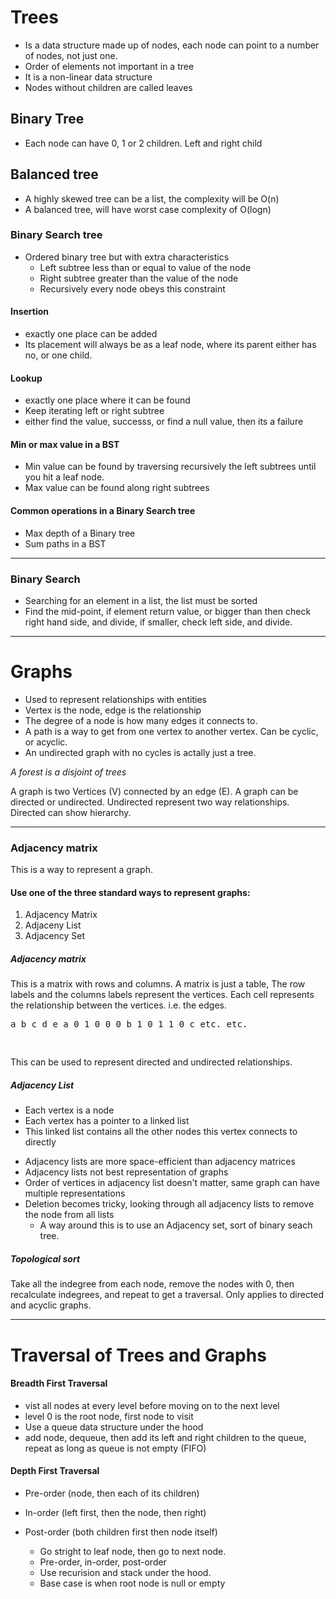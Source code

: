 # Trees 

- Is a data structure made up of nodes, each node can point to a number of nodes, not just one.
- Order of elements not important in a tree
- It is a non-linear data structure
- Nodes without children are called leaves

## Binary Tree
- Each node can have 0, 1 or 2 children. Left and right child

## Balanced tree
 - A highly skewed tree can be a list, the complexity will be O(n)
 - A balanced tree, will have worst case complexity of O(logn)
 
### Binary Search tree
- Ordered binary tree but with extra characteristics
  -  Left subtree less than or equal to value of the node
  -  Right subtree greater than the value of the node
  -  Recursively every node obeys this constraint
 
 ####  Insertion
 - exactly one place can be added
 - Its placement will always be as a leaf node, where its parent either has no, or one child.
 #### Lookup
 - exactly one place where it can be found
- Keep iterating left or right subtree
- either find the value, successs, or find a null value, then its a failure

#### Min or max value in a BST
 - Min value can be found by traversing recursively the left subtrees until you hit a leaf node.
 - Max value can be found along right subtrees

#### Common operations in a Binary Search tree
  * Max depth of a Binary tree
  * Sum paths in a BST


----

### Binary Search

- Searching for an element in a list, the list must be sorted
- Find the mid-point, if element return value, or bigger than then check right hand side, and divide, if smaller, check left side, and divide.

---

# Graphs

* Used to represent relationships with entities
* Vertex is the node, edge is the relationship
* The degree of a node is how many edges it connects to.
* A path is a way to get from one vertex to another vertex. Can be cyclic, or acyclic.
* An undirected graph with no cycles is actally just a tree.

<em>A forest is a disjoint of trees</em>

A graph is two Vertices (V) connected by an edge (E). A graph can be directed or undirected. Undirected represent two way relationships. Directed can show hierarchy.

---

### Adjacency matrix

This is a way to represent a graph. 

#### Use one of the three standard ways to represent graphs:

1. Adjacency Matrix
2. Adjaceny List
3. Adjacency Set

##### Adjacency matrix
This is a matrix with rows and columns. A matrix is just a table, The row labels and the columns labels represent the vertices.
Each cell represents the relationship between the vertices. i.e. the edges.
    <pre>
    a b c d e
a   0 1 0 0 0
b   1 0 1 1 0
c   etc. etc.

</pre>

This can be used to represent directed and undirected relationships.

##### Adjacency List
* Each vertex is a node
* Each vertex has a pointer to a linked list
* This linked list contains all the other nodes this vertex connects to directly

- Adjacency lists are more space-efficient than adjacency matrices
- Adjacency lists not best representation of graphs
- Order of vertices in adjacency list doesn't matter, same graph can have multiple representations
- Deletion becomes tricky, looking through all adjacency lists to remove the node from all lists
    - A way around this is to use an Adjacency set, sort of binary seach tree.
 
##### Topological sort
Take all the indegree from each node, remove the nodes with 0, then recalculate indegrees, and repeat to 
get a traversal. Only applies to directed and acyclic graphs.

---

# Traversal of Trees and Graphs

#### Breadth First Traversal
  * vist all nodes at every level before moving on to the next level
  * level 0 is the root node, first node to visit
  * Use a queue data structure under the hood
  * add node, dequeue, then add its left and right children to the queue, repeat as long as queue is not empty (FIFO)

#### Depth First Traversal

- Pre-order (node, then each of its children)
- In-order (left first, then the node, then right)
- Post-order (both children first then node itself)

  * Go stright to leaf node, then go to next node.
  * Pre-order, in-order, post-order
  * Use recurision and stack under the hood.
  * Base case is when root node is null or empty

